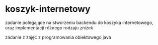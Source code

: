 # koszyk-internetowy
zadanie polegające na stworzeniu backendu do koszyka internetowego, oraz implementacji różnego rodzaju zniżek 

zadanie z zajęć z programowania obiektowego java
